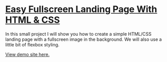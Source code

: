 # [Easy Fullscreen Landing Page With HTML & CSS](https://www.youtube.com/watch?v=hVdTQWASliE)

In this small project I will show you how to create a simple HTML/CSS landing page with a fullscreen image in the background. We will also use a little bit of flexbox styling.

[View demo site here.](https://webdevtuts.github.io/fullscreen_landing_page/)

